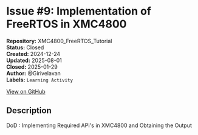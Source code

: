 # Issue #9: Implementation of FreeRTOS in XMC4800

**Repository:** XMC4800_FreeRTOS_Tutorial  
**Status:** Closed  
**Created:** 2024-12-24  
**Updated:** 2025-08-01  
**Closed:** 2025-01-29  
**Author:** @Girivelavan  
**Labels:** `Learning Activity`  

[View on GitHub](https://github.com/Simtestlab/XMC4800_FreeRTOS_Tutorial/issues/9)

## Description

DoD : Implementing Required API's in XMC4800 and Obtaining the Output
